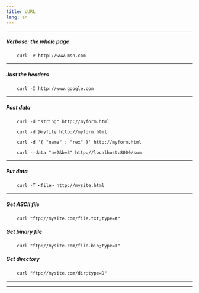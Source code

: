 ```yaml
---
title: cURL
lang: en
---
```


***

##### Verbose: the whole page
```
    curl -v http://www.msn.com 
```

***

##### Just the headers 
```
    curl -I http://www.google.com
```

***

##### Post data 
```
    curl -d "string" http://myform.html

    curl -d @myfile http://myform.html
    
    curl -d '{ "name" : "rex" }' http://myform.html
    
    curl --data "a=2&b=3" http://localhost:8000/sum
```

***

##### Put data
```
    curl -T <file> http://mysite.html
```

***
##### Get ASCII file
```
    curl "ftp://mysite.com/file.txt;type=A"  
```

##### Get binary file
```
    curl "ftp://mysite.com/file.bin;type=I"
```

##### Get directory
```
    curl "ftp://mysite.com/dir;type=D"
```

***
***



